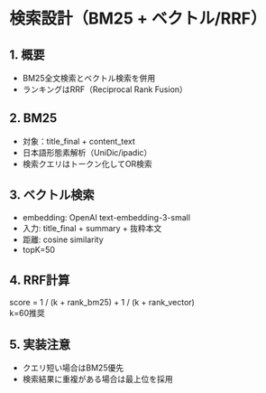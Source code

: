 # 検索設計（BM25 + ベクトル/RRF）

## 1. 概要
- BM25全文検索とベクトル検索を併用
- ランキングはRRF（Reciprocal Rank Fusion）

## 2. BM25
- 対象：title_final + content_text
- 日本語形態素解析（UniDic/ipadic）
- 検索クエリはトークン化してOR検索

## 3. ベクトル検索
- embedding: OpenAI text-embedding-3-small
- 入力: title_final + summary + 抜粋本文
- 距離: cosine similarity
- topK=50

## 4. RRF計算
score = 1 / (k + rank_bm25) + 1 / (k + rank_vector)  
k=60推奨

## 5. 実装注意
- クエリ短い場合はBM25優先
- 検索結果に重複がある場合は最上位を採用
